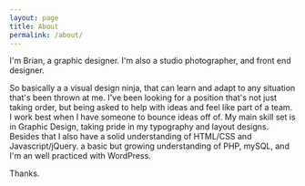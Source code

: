 ```yaml
---
layout: page
title: About
permalink: /about/
---
```


I'm Brian, a graphic designer. I'm also a studio photographer, and front end designer. 

So basically a a visual design ninja, that can learn and adapt to any situation that's been thrown at me. I've been looking for a position that's not just taking order, but being asked to help with ideas and feel like part of a team. I work best when I have someone to bounce ideas off of. My main skill set is in Graphic Design, taking pride in my typography and layout designs. Besides that I also have a solid understanding of HTML/CSS and Javascript/jQuery. a basic but growing understanding of PHP, mySQL, and I'm an well practiced with WordPress. 

Thanks. 